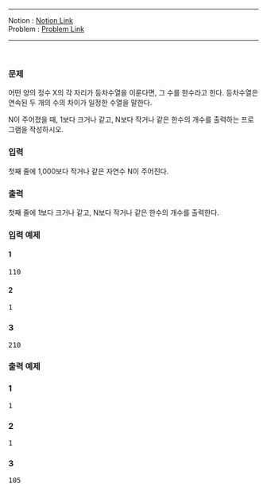 
***
Notion : [Notion Link](https://west-pineapple-c4d.notion.site/e38ece7655884e53b2e3cdc4f4d0eb64)  
Problem : [Problem Link](https://www.acmicpc.net/problem/4673)
***



<br/>

### 문제

어떤 양의 정수 X의 각 자리가 등차수열을 이룬다면, 그 수를 한수라고 한다. 등차수열은 연속된 두 개의 수의 차이가 일정한 수열을 말한다.  

N이 주어졌을 때, 1보다 크거나 같고, N보다 작거나 같은 한수의 개수를 출력하는 프로그램을 작성하시오.  

### 입력

첫째 줄에 1,000보다 작거나 같은 자연수 N이 주어진다.  

### 출력

첫째 줄에 1보다 크거나 같고, N보다 작거나 같은 한수의 개수를 출력한다.  

### 입력 예제

#### 1
<pre>
110
</pre>

#### 2
<pre>
1
</pre>

### 3
<pre>
210
</pre>


### 출력 예제

### 1
<pre>
1
</pre>

### 2
<pre>
1
</pre>

### 3
<pre>
105
</pre>
